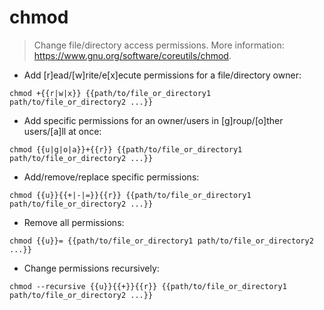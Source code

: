 # chmod

> Change file/directory access permissions.
> More information: <https://www.gnu.org/software/coreutils/chmod>.

- Add [r]ead/[w]rite/e[x]ecute permissions for a file/directory owner:

`chmod +{{r|w|x}} {{path/to/file_or_directory1 path/to/file_or_directory2 ...}}`

- Add specific permissions for an owner/users in [g]roup/[o]ther users/[a]ll at once:

`chmod {{u|g|o|a}}+{{r}} {{path/to/file_or_directory1 path/to/file_or_directory2 ...}}`

- Add/remove/replace specific permissions:

`chmod {{u}}{{+|-|=}}{{r}} {{path/to/file_or_directory1 path/to/file_or_directory2 ...}}`

- Remove all permissions:

`chmod {{u}}= {{path/to/file_or_directory1 path/to/file_or_directory2 ...}}`

- Change permissions recursively:

`chmod --recursive {{u}}{{+}}{{r}} {{path/to/file_or_directory1 path/to/file_or_directory2 ...}}`
